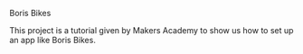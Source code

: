 Boris Bikes

This project is a tutorial given by Makers Academy to show us how to set up an app like Boris Bikes.

